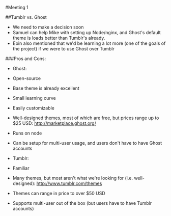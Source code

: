 #Meeting 1

##Tumblr vs. Ghost
 - We need to make a decision soon
 - Samuel can help Mike with setting up Node/nginx, and Ghost's default theme is loads better than Tumblr's already.
 - Eoin also mentioned that we'd be learning a lot more (one of the goals of the project) if we were to use Ghost over Tumblr

###Pros and Cons:
 - Ghost:
  - Open-source
  - Base theme is already excellent
  - Small learning curve
  - Easily customizable
  - Well-designed themes, most of which are free, but prices range up to $25 USD: http://marketplace.ghost.org/
  - Runs on node
  - Can be setup for multi-user usage, and users don't have to have Ghost accounts

 - Tumblr:
  - Familiar
  - Many themes, but most aren't what we're looking for (i.e. well-designed): http://www.tumblr.com/themes
  - Themes can range in price to over $50 USD
  - Supports multi-user out of the box (but users have to have Tumblr accounts)
